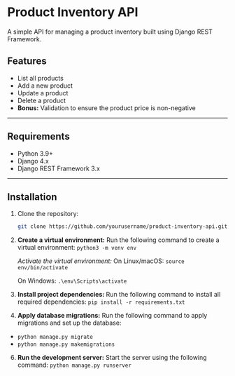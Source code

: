 # Product Inventory API

A simple API for managing a product inventory built using Django REST Framework.

## Features

- List all products
- Add a new product
- Update a product
- Delete a product
- **Bonus:** Validation to ensure the product price is non-negative

---

## Requirements

- Python 3.9+
- Django 4.x
- Django REST Framework 3.x

---

## Installation

1. Clone the repository:
   ```bash
   git clone https://github.com/yourusername/product-inventory-api.git
   
2. **Create a virtual environment:**
Run the following command to create a virtual environment:
`python3 -m venv env`

   *Activate the virtual environment:*
   On Linux/macOS:
   `source env/bin/activate`
   
   On Windows:
   `.\env\Scripts\activate`

3. **Install project dependencies:**
Run the following command to install all required dependencies:
   `pip install -r requirements.txt`
   
4. **Apply database migrations:**
Run the following command to apply migrations and set up the database:
  - `python manage.py migrate`
  - `python manage.py makemigrations`

6. **Run the development server:**
Start the server using the following command:
   `python manage.py runserver`
